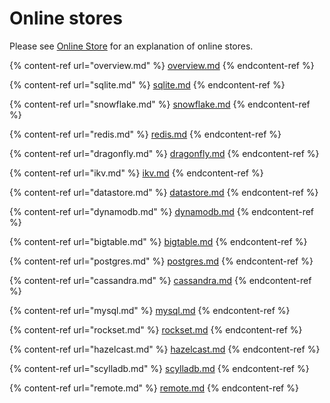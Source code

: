 # Online stores

Please see [Online Store](../../getting-started/architecture-and-components/online-store.md) for an explanation of online stores.

{% content-ref url="overview.md" %}
[overview.md](overview.md)
{% endcontent-ref %}

{% content-ref url="sqlite.md" %}
[sqlite.md](sqlite.md)
{% endcontent-ref %}

{% content-ref url="snowflake.md" %}
[snowflake.md](snowflake.md)
{% endcontent-ref %}

{% content-ref url="redis.md" %}
[redis.md](redis.md)
{% endcontent-ref %}

{% content-ref url="dragonfly.md" %}
[dragonfly.md](dragonfly.md)
{% endcontent-ref %}

{% content-ref url="ikv.md" %}
[ikv.md](ikv.md)
{% endcontent-ref %}

{% content-ref url="datastore.md" %}
[datastore.md](datastore.md)
{% endcontent-ref %}

{% content-ref url="dynamodb.md" %}
[dynamodb.md](dynamodb.md)
{% endcontent-ref %}

{% content-ref url="bigtable.md" %}
[bigtable.md](mysql.md)
{% endcontent-ref %}

{% content-ref url="postgres.md" %}
[postgres.md](postgres.md)
{% endcontent-ref %}

{% content-ref url="cassandra.md" %}
[cassandra.md](cassandra.md)
{% endcontent-ref %}

{% content-ref url="mysql.md" %}
[mysql.md](mysql.md)
{% endcontent-ref %}

{% content-ref url="rockset.md" %}
[rockset.md](rockset.md)
{% endcontent-ref %}

{% content-ref url="hazelcast.md" %}
[hazelcast.md](hazelcast.md)
{% endcontent-ref %}

{% content-ref url="scylladb.md" %}
[scylladb.md](scylladb.md)
{% endcontent-ref %}

{% content-ref url="remote.md" %}
[remote.md](remote.md)
{% endcontent-ref %}
